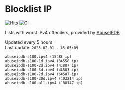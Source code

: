 # Blocklist IP

[![Hits](https://hits.seeyoufarm.com/api/count/incr/badge.svg?url=https%3A%2F%2Fgithub.com%2Fborestad%2Fblocklist-ip%2F&count_bg=%2379C83D&title_bg=%23555555&icon=&icon_color=%23E7E7E7&title=hits&edge_flat=false)](https://hits.seeyoufarm.com)  ![CI](https://img.shields.io/github/workflow/status/borestad/blocklist-ip/CI?style=flat-square)

Lists with worst IPv4 offenders, provided by [AbuseIPDB](https://www.abuseipdb.com/)

<!-- FOOTER-PLACEHOLDER -->
Updated every 5 hours<br>
Last update: `2023-02-01 - 05:05:09`
```
abuseipdb-s100.ipv4 (15486 ip)
abuseipdb-s100-1d.ipv4 (36558 ip)
abuseipdb-s100-2d.ipv4 (43807 ip)
abuseipdb-s100-3d.ipv4 (48503 ip)
abuseipdb-s100-7d.ipv4 (60507 ip)
abuseipdb-s100-30d.ipv4 (103214 ip)
abuseipdb-s100-all.ipv4 (188147 ip)
```
